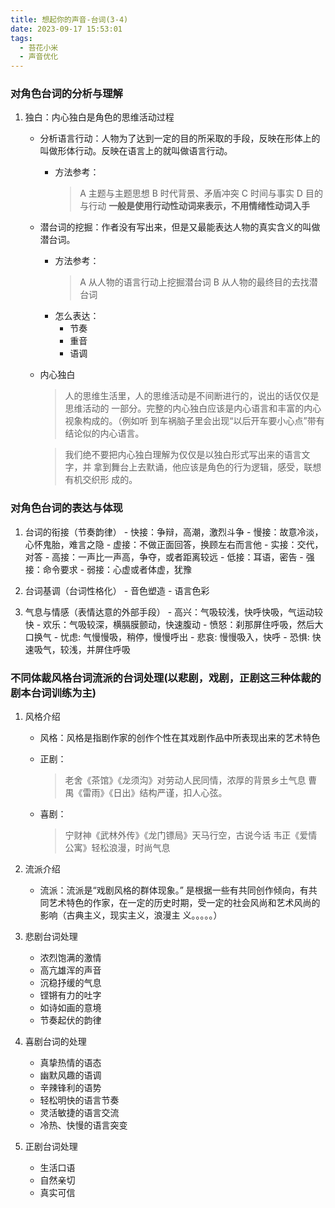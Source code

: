 ```yaml
---
title: 想起你的声音-台词(3-4)
date: 2023-09-17 15:53:01
tags:
  - 苔花小米
  - 声音优化
---
```


### 对角色台词的分析与理解

  1. 独白：内心独白是角色的思维活动过程

      - 分析语言行动：人物为了达到一定的目的所采取的手段，反映在形体上的叫做形体行动。反映在语言上的就叫做语言行动。
        - 方法参考：
          > A 主题与主题思想
          > B 时代背景、矛盾冲突
          > C 时间与事实
          > D 目的与行动
          > **一般是使用行动性动词来表示，不用情绪性动词入手**
  
      - 潜台词的挖掘：作者没有写出来，但是又最能表达人物的真实含义的叫做潜台词。
        - 方法参考：
          > A 从人物的语言行动上挖掘潜台词
          > B 从人物的最终目的去找潜台词
        - 怎么表达：
          - 节奏
          - 重音
          - 语调
      - 内心独白
        > 人的思维生活里，人的思维活动是不间断进行的，说出的话仅仅是思维活动的
        > 一部分。完整的内心独白应该是内心语言和丰富的内心视象构成的。（例如听
        > 到车祸脑子里会出现“以后开车要小心点”带有结论似的内心语言。

        > 我们绝不要把内心独白理解为仅仅是以独白形式写出来的语言文字，并
        > 拿到舞台上去默诵，他应该是角色的行为逻辑，感受，联想有机交织形
        > 成的。

### 对角色台词的表达与体现

  1. 台词的衔接（节奏韵律）
    - 快接：争辩，高潮，激烈斗争
    - 慢接：故意冷淡，心怀鬼胎，难言之隐
    - 虚接：不做正面回答，换顾左右而言他
    - 实接：交代，对答
    - 高接：一声比一声高，争夺，或者距离较远
    - 低接：耳语，密告
    - 强接：命令要求
    - 弱接：心虚或者体虚，犹豫

  2. 台词基调（台词性格化）
    - 音色塑造
    - 语言色彩

  3. 气息与情感（表情达意的外部手段）
    - 高兴：气吸较浅，快呼快吸，气运动较快
    - 欢乐：气吸较深，横膈膜颤动，快速腹动
    - 愤怒：刹那屏住呼吸，然后大口换气
    - 忧虑: 气慢慢吸，稍停，慢慢呼出
    - 悲哀: 慢慢吸入，快呼
    - 恐惧: 快速吸气，较浅，并屏住呼吸  

### 不同体裁风格台词流派的台词处理(以悲剧，戏剧，正剧这三种体裁的剧本台词训练为主)

  1. 风格介绍
      - 风格：风格是指剧作家的创作个性在其戏剧作品中所表现出来的艺术特色
      - 正剧：
          > 老舍《茶馆》《龙须沟》对劳动人民同情，浓厚的背景乡土气息
          > 曹禺《雷雨》《日出》结构严谨，扣人心弦。
  
      - 喜剧：
          > 宁财神《武林外传》《龙门镖局》天马行空，古说今话
        > 韦正《爱情公寓》轻松浪漫，时尚气息

  2. 流派介绍
      - 流派：流派是“戏剧风格的群体现象。” 是根据一些有共同创作倾向，有共同艺术特色的作家，在一定的历史时期，受一定的社会风尚和艺术风尚的影响（古典主义，现实主义，浪漫主
义。。。。。）

  3. 悲剧台词处理
      - 浓烈饱满的激情
      - 高亢雄浑的声音
      - 沉稳抒缓的气息
      - 铿锵有力的吐字
      - 如诗如画的意境
      - 节奏起伏的韵律
  4. 喜剧台词的处理
      - 真挚热情的语态
      - 幽默风趣的语调
      - 辛辣锋利的语势
      - 轻松明快的语言节奏
      - 灵活敏捷的语言交流
      - 冷热、快慢的语言突变
  5. 正剧台词处理
      - 生活口语
      - 自然亲切
      - 真实可信
